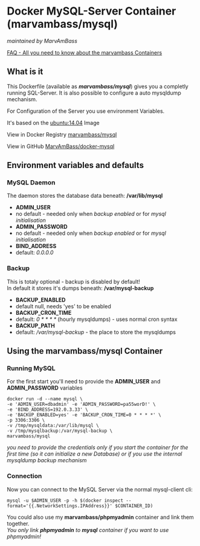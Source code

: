 # Docker MySQL-Server Container (marvambass/mysql)
_maintained by MarvAmBass_

[FAQ - All you need to know about the marvambass Containers](https://marvin.im/docker-faq-all-you-need-to-know-about-the-marvambass-containers/)

## What is it

This Dockerfile (available as ___marvambass/mysql___) gives you a completly running SQL-Server. It is also possible to configure a auto mysqldump mechanism.

For Configuration of the Server you use environment Variables.

It's based on the [ubuntu:14.04](https://registry.hub.docker.com/_/ubuntu/) Image

View in Docker Registry [marvambass/mysql](https://registry.hub.docker.com/u/marvambass/mysql/)

View in GitHub [MarvAmBass/docker-mysql](https://github.com/MarvAmBass/docker-mysql)

## Environment variables and defaults

### MySQL Daemon

The daemon stores the database data beneath: __/var/lib/mysql__

* __ADMIN\_USER__
 * no default - needed only when _backup enabled_ or for _mysql initialisation_
* __ADMIN\_PASSWORD__
 * no default - needed only when _backup enabled_ or for _mysql initialisation_
* __BIND\_ADDRESS__
 * default: _0.0.0.0_

### Backup

This is totaly optional - backup is disabled by default!  
In default it stores it's dumps beneath: __/var/mysql-backup__

* __BACKUP_ENABLED__
 * default null, needs 'yes' to be enabled
* __BACKUP\_CRON\_TIME__
 * default: _0 \* \* \* \*_ (hourly mysqldumps) - uses normal cron syntax
* __BACKUP_PATH__
 * default: _/var/mysql-backup_ - the place to store the mysqldumps

## Using the marvambass/mysql Container 

### Running MySQL

For the first start you'll need to provide the __ADMIN\_USER__ and __ADMIN\_PASSWORD__ variables

    docker run -d --name mysql \
    -e 'ADMIN_USER=dbadmin' -e 'ADMIN_PASSWORD=pa55worD!' \
    -e 'BIND_ADDRESS=192.0.3.33' \
    -e 'BACKUP_ENABLED=yes' -e 'BACKUP_CRON_TIME=0 * * * *' \
    -p 3306:3306 \
    -v /tmp/mysqldata:/var/lib/mysql \
    -v /tmp/mysqlbackup:/var/mysql-backup \
    marvambass/mysql
_you need to provide the credentials only if you start the container for the first time (so it can initialize a new Database) or if you use the internal mysqldump backup mechanism_

### Connection

Now you can connect to the MySQL Server via the normal mysql-client cli:

    mysql -u $ADMIN_USER -p -h $(docker inspect --format='{{.NetworkSettings.IPAddress}}' $CONTAINER_ID)
    
You could also use my __marvambass/phpmyadmin__ container and link them together.  
_You only link __phpmyadmin__ to __mysql__ container if you want to use phpmyadmin!_
